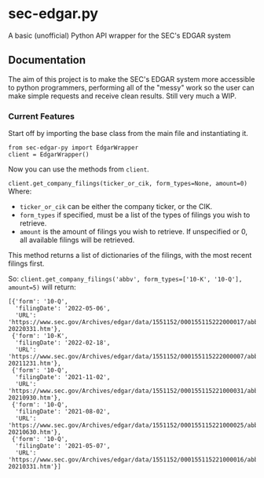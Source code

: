 # sec-edgar.py
A basic (unofficial) Python API wrapper for the SEC's EDGAR system

## Documentation

The aim of this project is to make the SEC's EDGAR system more accessible to python programmers, performing all of the "messy" work so the user can make simple requests and receive clean results.
Still very much a WIP.

### Current Features

Start off by importing the base class from the main file and instantiating it.
```
from sec-edgar-py import EdgarWrapper
client = EdgarWrapper()
```
Now you can use the methods from `client`.

```client.get_company_filings(ticker_or_cik, form_types=None, amount=0)```
Where:
  * `ticker_or_cik` can be either the company ticker, or the CIK.
  * `form_types` if specified, must be a list of the types of filings you wish to retrieve.
  * `amount` is the amount of filings you wish to retrieve. If unspecified or 0, all available filings will be retrieved.

This method returns a list of dictionaries of the filings, with the most recent filings first.
 
So:
`client.get_company_filings('abbv', form_types=['10-K', '10-Q'], amount=5)`
will return:
```
[{'form': '10-Q',
  'filingDate': '2022-05-06',
  'URL': 'https://www.sec.gov/Archives/edgar/data/1551152/000155115222000017/abbv-20220331.htm'},
 {'form': '10-K',
  'filingDate': '2022-02-18',
  'URL': 'https://www.sec.gov/Archives/edgar/data/1551152/000155115222000007/abbv-20211231.htm'},
 {'form': '10-Q',
  'filingDate': '2021-11-02',
  'URL': 'https://www.sec.gov/Archives/edgar/data/1551152/000155115221000031/abbv-20210930.htm'},
 {'form': '10-Q',
  'filingDate': '2021-08-02',
  'URL': 'https://www.sec.gov/Archives/edgar/data/1551152/000155115221000025/abbv-20210630.htm'},
 {'form': '10-Q',
  'filingDate': '2021-05-07',
  'URL': 'https://www.sec.gov/Archives/edgar/data/1551152/000155115221000016/abbv-20210331.htm'}]
  ```
  
